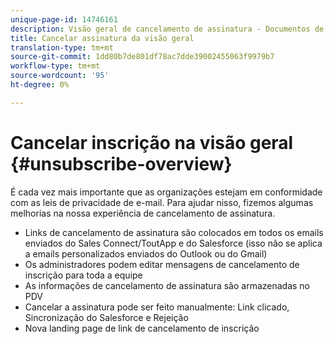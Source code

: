 ```yaml
---
unique-page-id: 14746161
description: Visão geral de cancelamento de assinatura - Documentos de marketing - Documentação do produto
title: Cancelar assinatura da visão geral
translation-type: tm+mt
source-git-commit: 1dd80b7de801df78ac7dde39002455063f9979b7
workflow-type: tm+mt
source-wordcount: '95'
ht-degree: 0%

---
```



# Cancelar inscrição na visão geral {#unsubscribe-overview}

É cada vez mais importante que as organizações estejam em conformidade com as leis de privacidade de e-mail. Para ajudar nisso, fizemos algumas melhorias na nossa experiência de cancelamento de assinatura.

* Links de cancelamento de assinatura são colocados em todos os emails enviados do Sales Connect/ToutApp e do Salesforce (isso não se aplica a emails personalizados enviados do Outlook ou do Gmail)
* Os administradores podem editar mensagens de cancelamento de inscrição para toda a equipe
* As informações de cancelamento de assinatura são armazenadas no PDV
* Cancelar a assinatura pode ser feito manualmente: Link clicado, Sincronização do Salesforce e Rejeição
* Nova landing page de link de cancelamento de inscrição
